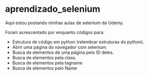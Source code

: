 # aprendizado_selenium

Aqui estou postando minhas aulas de selenium da Udemy.

Foram acrescentado por enquanto códigos para:

- Estrutura de código em python (relembrar estruturas do python).
- Abrir uma página do navegador com selenium.
- Busca de elementos de uma página pelo ID deles.
- Busca de elementos pela class.
- Busca de elementos pela tagname
- Busca de elementos pelo Name
